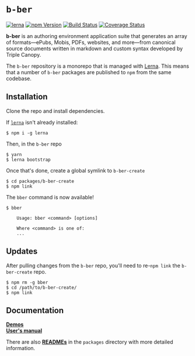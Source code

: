 # `b-ber`

[![lerna](https://img.shields.io/badge/maintained%20with-lerna-cc00ff.svg)](https://lernajs.io/)
[![npm Version](https://badge.fury.io/js/b-ber.svg)](https://badge.fury.io/js/b-ber)
[![Build Status](https://travis-ci.com/triplecanopy/b-ber.svg?token=d5sXqMpXEby4v8y2wENP&branch=master)](https://travis-ci.com/triplecanopy/b-ber)
[![Coverage Status](https://coveralls.io/repos/triplecanopy/b-ber/badge.svg?branch=master)](https://coveralls.io/r/<account>/<repository>?branch=master)

**b-ber** is an authoring environment application suite that generates an array of formats—ePubs, Mobis, PDFs, websites, and more—from canonical source documents written in markdown and custom syntax developed by Triple Canopy.

The `b-ber` repository is a monorepo that is managed with [Lerna](https://lernajs.io/). This means that a number of `b-ber` packages are published to `npm` from the same codebase.

## Installation

Clone the repo and install dependencies.

If [`lerna`](https://github.com/lerna/lerna/) isn't already installed:

```console
$ npm i -g lerna
```

Then, in the `b-ber` repo

```console
$ yarn
$ lerna bootstrap
```

Once that's done, create a global symlink to `b-ber-create`

```console
$ cd packages/b-ber-create
$ npm link
```

The `bber` command is now available!

```console
$ bber

    Usage: bber <command> [options]

    Where <command> is one of:
    ...

```

## Updates

After pulling changes from the `b-ber` repo, you'll need to re-`npm link` the `b-ber-create` repo.

```console
$ npm rm -g bber
$ cd /path/to/b-ber-create/
$ npm link
```

## Documentation

**[Demos](https://github.com/triplecanopy/b-ber/tree/master/demos)**        
**[User's manual](https://github.com/triplecanopy/b-ber/wiki)**

There are also **[READMEs](https://github.com/triplecanopy/b-ber/tree/master/packages)** in the `packages` directory with more detailed information.
